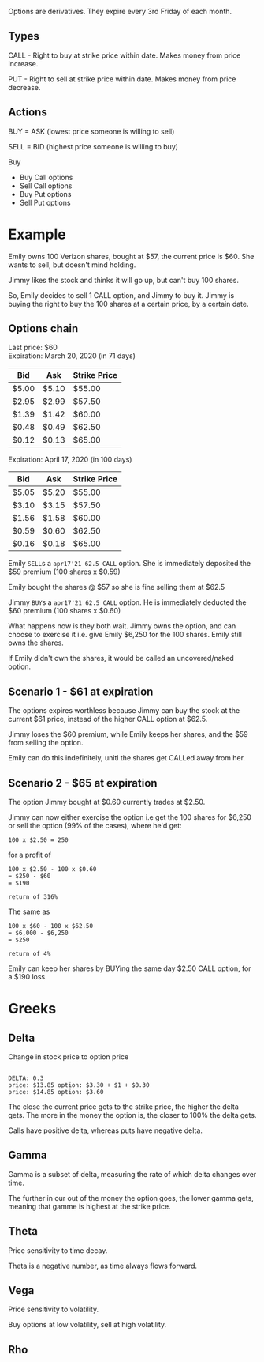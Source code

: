 Options are derivatives. They expire every 3rd Friday of each month.

## Types

CALL - Right to buy at strike price within date. Makes money from price increase.

PUT - Right to sell at strike price within date. Makes money from price decrease.

## Actions

BUY = ASK (lowest price someone is willing to sell)

SELL = BID (highest price someone is willing to buy)

Buy

-   Buy Call options
-   Sell Call options
-   Buy Put options
-   Sell Put options

# Example

Emily owns 100 Verizon shares, bought at $57, the current price is $60. She wants to sell, but doesn't mind holding.

Jimmy likes the stock and thinks it will go up, but can't buy 100 shares.

So, Emily decides to sell 1 CALL option, and Jimmy to buy it. Jimmy is buying the right to buy the 100 shares at a certain price, by a certain date.

## Options chain

Last price: $60  
Expiration: March 20, 2020 (in 71 days)

| Bid   | Ask   | Strike Price |
| ----- | ----- | ------------ |
| $5.00 | $5.10 | $55.00       |
| $2.95 | $2.99 | $57.50       |
| $1.39 | $1.42 | $60.00       |
| $0.48 | $0.49 | $62.50       |
| $0.12 | $0.13 | $65.00       |

Expiration: April 17, 2020 (in 100 days)

| Bid   | Ask   | Strike Price |
| ----- | ----- | ------------ |
| $5.05 | $5.20 | $55.00       |
| $3.10 | $3.15 | $57.50       |
| $1.56 | $1.58 | $60.00       |
| $0.59 | $0.60 | $62.50       |
| $0.16 | $0.18 | $65.00       |

Emily `SELL`s a `apr17'21 62.5 CALL` option. She is immediately deposited the $59 premium (100 shares x $0.59)

Emily bought the shares @ $57 so she is fine selling them at $62.5

Jimmy `BUY`s a `apr17'21 62.5 CALL` option. He is immediately deducted the $60 premium (100 shares x $0.60)

What happens now is they both wait. Jimmy owns the option, and can choose to exercise it i.e. give Emily $6,250 for the 100 shares. Emily still owns the shares.

If Emily didn't own the shares, it would be called an uncovered/naked option.

## Scenario 1 - $61 at expiration

The options expires worthless because Jimmy can buy the stock at the current $61 price, instead of the higher CALL option at $62.5.

Jimmy loses the $60 premium, while Emily keeps her shares, and the $59 from selling the option.

Emily can do this indefinitely, unitl the shares get CALLed away from her.

## Scenario 2 - $65 at expiration

The option Jimmy bought at $0.60 currently trades at $2.50.

Jimmy can now either exercise the option i.e get the 100 shares for $6,250 or sell the option (99% of the cases), where he'd get:

```
100 x $2.50 = 250
```

for a profit of

```
100 x $2.50 - 100 x $0.60
= $250 - $60
= $190

return of 316%
```

The same as

```
100 x $60 - 100 x $62.50
= $6,000 - $6,250
= $250

return of 4%
```

Emily can keep her shares by BUYing the same day $2.50 CALL option, for a $190 loss.

# Greeks

## Delta

Change in stock price to option price

```

DELTA: 0.3
price: $13.85 option: $3.30 + $1 + $0.30
price: $14.85 option: $3.60

```

The close the current price gets to the strike price, the higher the delta gets. The more in the money the option is, the closer to 100% the delta gets.

Calls have positive delta, whereas puts have negative delta.

## Gamma

Gamma is a subset of delta, measuring the rate of which delta changes over time.

The further in our out of the money the option goes, the lower gamma gets, meaning that gamme is highest at the strike price.

## Theta

Price sensitivity to time decay.

Theta is a negative number, as time always flows forward.

## Vega

Price sensitivity to volatility.

Buy options at low volatility, sell at high volatility.

## Rho
